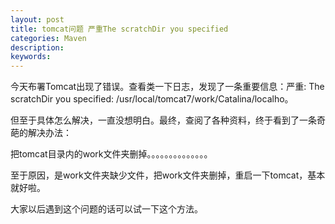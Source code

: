 ```yaml
---
layout: post
title: tomcat问题 严重The scratchDir you specified
categories: Maven 
description: 
keywords: 
---
```


  今天布署Tomcat出现了错误。查看类一下日志，发现了一条重要信息：严重: The scratchDir you specified: /usr/local/tomcat7/work/Catalina/localho。

但至于具体怎么解决，一直没想明白。最终，查阅了各种资料，终于看到了一条奇葩的解决办法：

把tomcat目录内的work文件夹删掉。。。。。。。。。。。。。。

至于原因，是work文件夹缺少文件，把work文件夹删掉，重启一下tomcat，基本就好啦。

大家以后遇到这个问题的话可以试一下这个方法。


